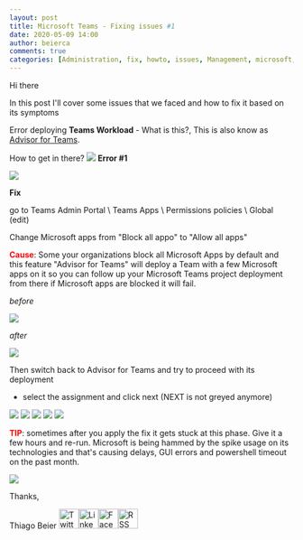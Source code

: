 ```yaml
---
layout: post
title: Microsoft Teams - Fixing issues #1
date: 2020-05-09 14:00
author: beierca
comments: true
categories: [Administration, fix, howto, issues, Management, microsoft, Microsoft Teams, Office365, Tips]
---
```

Hi there

In this post I'll cover some issues that we faced and how to fix it based on its symptoms

Error deploying <strong>Teams Workload</strong> - What is this?, This is also know as <a href="https://docs.microsoft.com/en-us/microsoftteams/use-advisor-teams-roll-out" target="_blank" rel="noopener">Advisor for Teams</a>.

How to get in there?
<img style="max-width:100%;" src="https://thiagobeierblog.blob.core.windows.net/posts/o365/teams/A/13.png" />
<strong>Error #1</strong>

<img style="max-width:100%;" src="https://thiagobeierblog.blob.core.windows.net/posts/o365/teams/A/9.png" />

<strong>Fix</strong>

go to Teams Admin Portal \ Teams Apps \ Permissions policies \ Global (edit)

Change Microsoft apps from "Block all appo" to "Allow all apps"

<span style="color:#ff0000;"><strong>Cause</strong></span>: Some your organizations block all Microsoft Apps by default and this feature "Advisor for Teams" will deploy a Team with a few Microsoft apps on it so you can follow up your Microsoft Teams project deployment from there if Microsoft apps are blocked it will fail.

<em>before</em>

<img style="max-width:100%;" src="https://thiagobeierblog.blob.core.windows.net/posts/o365/teams/A/10.png" />

<em>after</em>

<img style="max-width:100%;" src="https://thiagobeierblog.blob.core.windows.net/posts/o365/teams/A/11.png" />

Then switch back to Advisor for Teams and try to proceed with its deployment
<ul>
	<li>select the assignment and click next (NEXT is not greyed anymore)</li>
</ul>
<img style="max-width:100%;" src="https://thiagobeierblog.blob.core.windows.net/posts/o365/teams/A/14.png" />

<img style="max-width:100%;" src="https://thiagobeierblog.blob.core.windows.net/posts/o365/teams/A/15.png" />

<img style="max-width:100%;" src="https://thiagobeierblog.blob.core.windows.net/posts/o365/teams/A/16.png" />

<img style="max-width:100%;" src="https://thiagobeierblog.blob.core.windows.net/posts/o365/teams/A/17.png" />

<img style="max-width:100%;" src="https://thiagobeierblog.blob.core.windows.net/posts/o365/teams/A/18.png" />

<span style="color:#ff0000;"><strong>TIP</strong></span>: sometimes after you apply the fix it gets stuck at this phase. Give it a few hours and re-run. Microsoft is being hammed by the spike usage on its technologies and that's causing delays, GUI errors and powershell timeout on the past month.

<img style="max-width:100%;" src="https://thiagobeierblog.blob.core.windows.net/posts/o365/teams/A/22.png" />

Thanks,

Thiago Beier
<a href="https://twitter.com/thiagobeier"><img title="Twitter" src="https://socialmediawidgets.files.wordpress.com/2014/03/twitter1.png" alt="Twitter" width="35" height="35" /></a><a href="https://www.linkedin.com/in/tbeier/"><img title="LinkedIn" src="https://socialmediawidgets.files.wordpress.com/2014/03/linkedin1.png" alt="LinkedIn" width="35" height="35" /></a><a href="https://www.facebook.com/TheBeier/"><img title="Facebook" src="https://socialmediawidgets.files.wordpress.com/2014/03/facebook1.png" alt="Facebook" width="35" height="35" /></a><a href="https://thiagobeier.wordpress.com/feed/"><img title="RSS" src="https://socialmediawidgets.files.wordpress.com/2014/03/rss1.png" alt="RSS" width="35" height="35" /></a>
